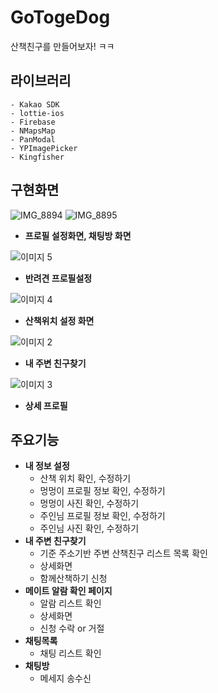 # GoTogeDog

산책친구를 만들어보자! ㅋㅋ

## 라이브러리
    - Kakao SDK
    - lottie-ios
    - Firebase
    - NMapsMap
    - PanModal
    - YPImagePicker
    - Kingfisher

## 구현화면
![IMG_8894](https://user-images.githubusercontent.com/55231029/120976091-f6920880-c7ac-11eb-9a75-43ddfe582045.PNG)
![IMG_8895](https://user-images.githubusercontent.com/55231029/120976181-0d385f80-c7ad-11eb-9b11-bb698cfa5d05.PNG)


- **프로필 설정화면, 채팅방 화면**

![이미지 5](https://user-images.githubusercontent.com/55231029/120975970-d5311c80-c7ac-11eb-9031-7cadbbd3eccc.GIF)

- **반려견 프로필설정**

![이미지 4](https://user-images.githubusercontent.com/55231029/120975317-0c52fe00-c7ac-11eb-9ea3-601644376d94.GIF)

- **산책위치 설정 화면**

![이미지 2](https://user-images.githubusercontent.com/55231029/120974069-a9149c00-c7aa-11eb-9b07-de6005b0c454.GIF)

- **내 주변 친구찾기**

![이미지 3](https://user-images.githubusercontent.com/55231029/120974378-03adf800-c7ab-11eb-9650-9295785a21bc.GIF)
- **상세 프로필**


## 주요기능

- **내 정보 설정**
    - 산책 위치 확인, 수정하기
    - 멍멍이 프로필 정보 확인, 수정하기
    - 멍멍이 사진 확인, 수정하기
    - 주인님 프로필 정보 확인, 수정하기
    - 주인님 사진 확인, 수정하기
- **내 주변 친구찾기**
    - 기준 주소기반 주변 산책친구 리스트 목록 확인
    - 상세화면
    - 함께산책하기 신청
- **메이트 알람 확인 페이지**
    - 알람 리스트 확인
    - 상세화면
    - 신청 수락 or 거절
- **채팅목록**
    - 채팅 리스트 확인
- **채팅방**
    - 메세지 송수신
